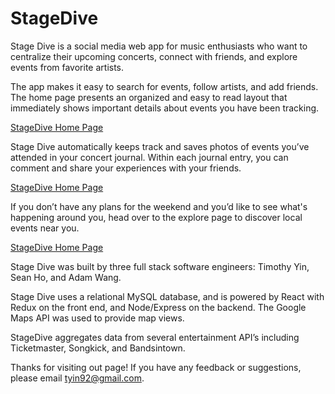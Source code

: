 # StageDive

Stage Dive is a social media web app for music enthusiasts who want to centralize their upcoming concerts, connect with friends, and explore events from favorite artists.

The app makes it easy to search for events, follow artists, and add friends. The home page presents an organized and easy to read layout that immediately shows important details about events you have been tracking.  

[StageDive Home Page](./readMeImages/HomePage.png)

Stage Dive automatically keeps track and saves photos of events you’ve attended in your concert journal. Within each journal entry, you can comment and share your experiences with your friends.

[StageDive Home Page](./readMeImages/ConcertJournal.png)

If you don’t have any plans for the weekend and you’d like to see what's happening around you, head over to the explore page to discover local events near you.

[StageDive Home Page](./readMeImages/ExplorePage.png)

Stage Dive was built by three full stack software engineers: Timothy Yin, Sean Ho, and Adam Wang.

Stage Dive uses a relational MySQL database, and is powered by React with Redux on the front end, and Node/Express on the backend. The Google Maps API was used to provide map views.

StageDive aggregates data from several entertainment API’s including Ticketmaster, Songkick, and Bandsintown.

Thanks for visiting out page! If you have any feedback or suggestions, please email tyin92@gmail.com.

